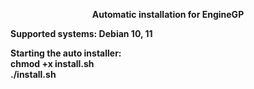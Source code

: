 <p align="center"><b>Automatic installation for EngineGP</p>
Supported systems:
Debian 10, 11

Starting the auto installer:</br>
chmod +x install.sh</br>
./install.sh